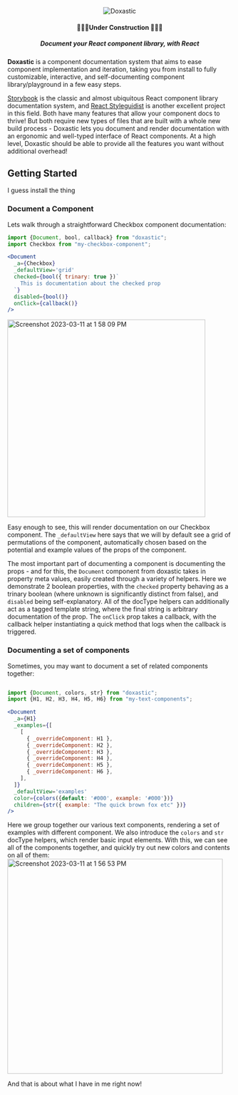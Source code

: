 
<p align="center"><img align="center" alt="Doxastic" src="https://user-images.githubusercontent.com/4743325/224505564-9a428cf2-7dbe-4fbb-84b6-9cb8799a92d0.png" /></p>
<h4 align="center">🚧🚧🚧Under Construction 🚧🚧🚧</h4>
<h5 align="center">Document your React component library, with React</h5>

**Doxastic** is a component documentation system that aims to ease component implementation and iteration, taking you from install to fully customizable, interactive, and self-documenting component library/playground in a few easy steps.

[Storybook](https://github.com/storybookjs/storybook) is the classic and almost ubiquitous React component library documentation system, and [React Styleguidist](https://github.com/styleguidist/react-styleguidist) is another excellent project in this field. Both have many features that allow your component docs to thrive! But both require new types of files that are built with a whole new build process - Doxastic lets you document and render documentation with an ergonomic and well-typed interface of React components. At a high level, Doxastic should be able to provide all the features you want without additional overhead!

## Getting Started

I guess install the thing

### Document a Component
Lets walk through a straightforward Checkbox component documentation:
```jsx
import {Document, bool, callback} from "doxastic";
import Checkbox from "my-checkbox-component";

<Document
  _a={Checkbox}
  _defaultView='grid'
  checked={bool({ trinary: true })`
    This is documentation about the checked prop
  `}
  disabled={bool()}
  onClick={callback()}
/>
```
<img width="444" alt="Screenshot 2023-03-11 at 1 58 09 PM" src="https://user-images.githubusercontent.com/4743325/224506696-e929fa02-94df-4d71-b2b8-88efd1aa6145.png">

Easy enough to see, this will render documentation on our Checkbox component. The `_defaultView` here says that we will by default see a grid of permutations of the component, automatically chosen based on the potential and example values of the props of the component.

The most important part of documenting a component is documenting the props - and for this, the `Document` component from doxastic takes in property meta values, easily created through a variety of helpers. Here we demonstrate 2 boolean properties, with the `checked` property behaving as a trinary boolean (where unknown is significantly distinct from false), and `disabled` being self-explanatory. All of the docType helpers can additionally act as a tagged template string, where the final string is arbitrary documentation of the prop. The `onClick` prop takes a callback, with the callback helper instantiating a quick method that logs when the callback is triggered.

### Documenting a set of components

Sometimes, you may want to document a set of related components together:
```jsx

import {Document, colors, str} from "doxastic";
import {H1, H2, H3, H4, H5, H6} from "my-text-components";

<Document
  _a={H1}
  _examples={[
    [
      { _overrideComponent: H1 },
      { _overrideComponent: H2 },
      { _overrideComponent: H3 },
      { _overrideComponent: H4 },
      { _overrideComponent: H5 },
      { _overrideComponent: H6 },
    ],
  ]}
  _defaultView='examples'
  color={colors({default: '#000', example: '#000'})}
  children={str({ example: "The quick brown fox etc" })}
/>
```
Here we group together our various text components, rendering a set of examples with different component. We also introduce the `colors` and `str` docType helpers, which render basic input elements. With this, we can see all of the components together, and quickly try out new colors and contents on all of them:
<img width="483" alt="Screenshot 2023-03-11 at 1 56 53 PM" src="https://user-images.githubusercontent.com/4743325/224506655-d3128374-f401-4014-aa50-7a25ec0e9135.png">

And that is about what I have in me right now!
